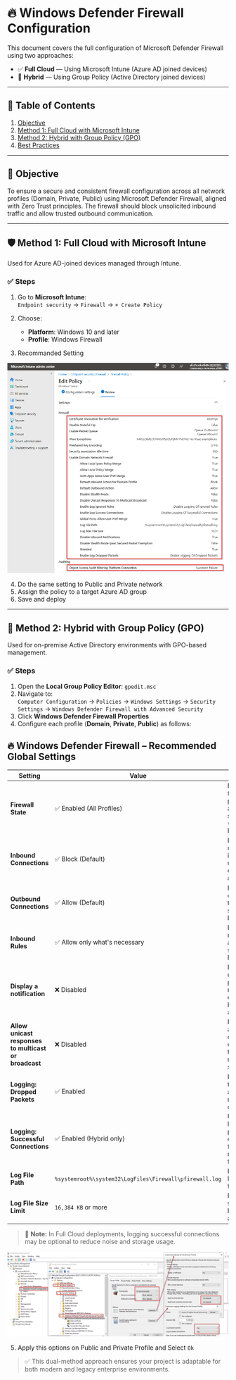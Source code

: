 
# 🔥 Windows Defender Firewall Configuration

This document covers the full configuration of Microsoft Defender Firewall using two approaches:

- ✅ **Full Cloud** — Using Microsoft Intune (Azure AD joined devices)
- 🏢 **Hybrid** — Using Group Policy (Active Directory joined devices)

---

## 📘 Table of Contents

1. [Objective](https://github.com/AliChoukatli/CyberShield-Enterprise/blob/main/03_AzureAD_Sync_&_Endpoint_Security/Documentation/04%20-%20Firewall.md#-objective)  
2. [Method 1: Full Cloud with Microsoft Intune](https://github.com/AliChoukatli/CyberShield-Enterprise/blob/main/03_AzureAD_Sync_%26_Endpoint_Security/Documentation/04%20-%20Firewall.md#%EF%B8%8F-method-1-full-cloud-with-microsoft-intune)  
3. [Method 2: Hybrid with Group Policy (GPO)](https://github.com/AliChoukatli/CyberShield-Enterprise/edit/main/03_AzureAD_Sync_%26_Endpoint_Security/Documentation/04%20-%20Firewall.md#-method-2-hybrid-with-group-policy-gpo)  
4. [Best Practices](#best-practices)  

---

## 🎯 Objective

To ensure a secure and consistent firewall configuration across all network profiles (Domain, Private, Public) using Microsoft Defender Firewall, aligned with Zero Trust principles. The firewall should block unsolicited inbound traffic and allow trusted outbound communication.

---

## 🛡️ Method 1: Full Cloud with Microsoft Intune

Used for Azure AD-joined devices managed through Intune.

### ✅ Steps

1. Go to **Microsoft Intune**:  
   `Endpoint security` → `Firewall` → `+ Create Policy`
2. Choose:
   - **Platform**: Windows 10 and later  
   - **Profile**: Windows Firewall

3. Recommanded Setting

![Firewall_Setting](https://github.com/AliChoukatli/CyberShield-Enterprise/blob/main/03_AzureAD_Sync_%26_Endpoint_Security/Screenshots/Firewall_Setting.png)

4. Do the same setting to Public and Private network
5. Assign the policy to a target Azure AD group  
6. Save and deploy

---

## 🏢 Method 2: Hybrid with Group Policy (GPO)

Used for on-premise Active Directory environments with GPO-based management.

### ✅ Steps

1. Open the **Local Group Policy Editor**: `gpedit.msc`
2. Navigate to:  
   `Computer Configuration` → `Policies` → `Windows Settings` → `Security Settings` → `Windows Defender Firewall with Advanced Security`
3. Click **Windows Defender Firewall Properties**
4. Configure each profile (**Domain**, **Private**, **Public**) as follows:

## 🔥 Windows Defender Firewall – Recommended Global Settings

| Setting | Value | Description |
|---------|-------|-------------|
| **Firewall State** | ✅ Enabled (All Profiles) | Ensures firewall protection is active in all scenarios (Domain, Private, Public) |
| **Inbound Connections** | ✅ Block (Default) | Blocks all unsolicited incoming traffic unless explicitly allowed |
| **Outbound Connections** | ✅ Allow (Default) | Permits outbound traffic unless specifically blocked |
| **Inbound Rules** |  ✅ Allow only what's necessary | Define explicit rules for allowed services (e.g., RDP, SMB) |
| **Display a notification** | ❌ Disabled | Prevents unnecessary pop-ups and reduces exposure of blocked actions |
| **Allow unicast responses to multicast or broadcast** | ❌ Disabled | Prevents attackers from discovering devices through network scanning |
| **Logging: Dropped Packets** | ✅ Enabled | Helps in troubleshooting and auditing rejected connections |
| **Logging: Successful Connections** | ✅ Enabled (Hybrid only) | Useful in hybrid/on-prem environments for visibility, not required in full cloud |
| **Log File Path** | `%systemroot%\system32\LogFiles\Firewall\pfirewall.log` | Default location for firewall logs |
| **Log File Size Limit** | `16,384 KB` or more | Ensures sufficient history for auditing |

> 📝 **Note:** In Full Cloud deployments, logging successful connections may be optional to reduce noise and storage usage.


![GPO-Firewall](https://github.com/AliChoukatli/CyberShield-Enterprise/blob/main/03_AzureAD_Sync_%26_Endpoint_Security/Screenshots/GPO-Firewall.png)

5. Apply this options on Public and Private Profile and Select `Ok`

> ✅ This dual-method approach ensures your project is adaptable for both modern and legacy enterprise environments.

